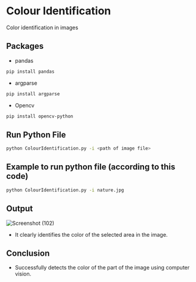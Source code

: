 # Colour Identification
Color identification in images

## Packages

* pandas 

```bash
pip install pandas
```

* argparse

```bash
pip install argparse
```

* Opencv

```bash
pip install opencv-python
```

## Run Python File
```bash
python ColourIdentification.py -i <path of image file>
```
## Example to run python file (according to this code)
```bash
python ColourIdentification.py -i nature.jpg
```

## Output
![Screenshot (102)](https://user-images.githubusercontent.com/84501842/118953814-ca882200-b97a-11eb-9beb-e6c92ac8fcda.png)

  * It clearly identifies the color of the selected area in the image.


## Conclusion 

   * Successfully detects the color of the part of the image using computer vision.
